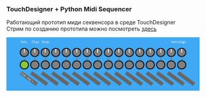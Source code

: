 ### TouchDesigner + Python Midi Sequencer

Работающий прототип миди секвенсора в среде TouchDesigner  
Стрим по созданию прототипа можно посмотреть [здесь](https://www.youtube.com/watch?v=PHN71dWbLr4)

![image](image/main.png)